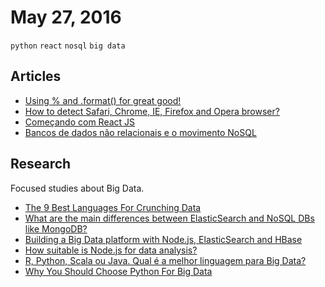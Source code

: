 # May 27, 2016

`python` `react` `nosql` `big data`

## Articles

- [Using % and .format() for great good!](//pyformat.info/)
- [How to detect Safari, Chrome, IE, Firefox and Opera browser?](//stackoverflow.com/questions/9847580/how-to-detect-safari-chrome-ie-firefox-and-opera-browser)
- [Começando com React JS](//medium.com/@KadoBOT/começando-com-react-js-5f64a046d2aa#.bt8w0zirf)
- [Bancos de dados não relacionais e o movimento NoSQL](http://blog.caelum.com.br/bancos-de-dados-nao-relacionais-e-o-movimento-nosql/)

## Research

Focused studies about Big Data.

- [The 9 Best Languages For Crunching Data](http://www.fastcompany.com/3030716/the-9-best-languages-for-crunching-data)
- [What are the main differences between ElasticSearch and NoSQL DBs like MongoDB?](https://www.quora.com/What-are-the-main-differences-between-ElasticSearch-and-NoSQL-DBs-like-MongoDB)
- [Building a Big Data platform with Node.js, ElasticSearch and HBase](http://www.alolo.co/blog/2013/10/13/building-a-big-data-platform-with-node-js)
- [How suitable is Node.js for data analysis?](https://www.quora.com/How-suitable-is-Node-js-for-data-analysis)
- [R, Python, Scala ou Java. Qual é a melhor linguagem para Big Data?](http://computerworld.com.br/r-python-scala-ou-java-qual-e-melhor-linguagem-para-big-data)
- [Why You Should Choose Python For Big Data](http://www.edureka.co/blog/why-you-should-choose-python-for-big-data)
